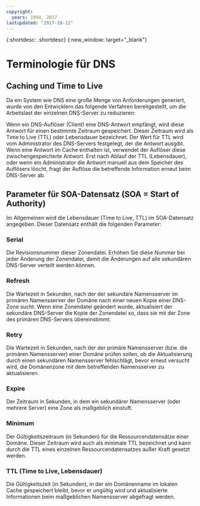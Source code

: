```yaml
---
copyright:
  years: 1994, 2017
lastupdated: "2017-10-12"
---
```


{:shortdesc: .shortdesc}
{:new_window: target="_blank"}

# Terminologie für DNS

## Caching und Time to Live

Da ein System wie DNS eine große Menge von Anforderungen generiert, wurde von den Entwicklern das folgende Verfahren bereitgestellt, um die Arbeitslast der einzelnen DNS-Server zu reduzieren:

Wenn ein DNS-Auflöser (Client) eine DNS-Antwort empfängt, wird diese Antwort für einen bestimmte Zeitraum gespeichert. Dieser Zeitraum wird als Time to Live (TTL) oder Lebensdauer bezeichnet. Der Wert für TTL wird vom Administrator des DNS-Servers festgelegt, der die Antwort ausgibt. Wenn eine Antwort im Cache enthalten ist, verwendet der Auflöser diese zwischengespeicherte Antwort. Erst nach Ablauf der TTL (Lebensdauer), oder wenn ein Administrator die Antwort manuell aus dem Speicher des Auflösers löscht, fragt der Auflöse die betreffende Information erneut beim DNS-Server ab.

## Parameter für SOA-Datensatz (SOA = Start of Authority)

Im Allgemeinen wird die Lebensdauer (Time to Live, TTL) im SOA-Datensatz angegeben. Dieser Datensatz enthält die folgenden Parameter:

### Serial

Die Revisionsnummer dieser Zonendatei. Erhöhen Sie diese Nummer bei jeder Änderung der Zonendatei, damit die Änderungen auf alle sekundären DNS-Server verteilt werden können.

### Refresh

Die Wartezeit in Sekunden, nach der der sekundäre Namensserver im primären Namensserver der Domäne nach einer neuen Kopie einer DNS-Zone sucht. Wenn eine Zonendatei geändert wurde, aktualisiert der sekundäre DNS-Server die Kopie der Zonendatei so, dass sie mit der Zone des primären DNS-Servers übereinstimmt.

### Retry

Die Wartezeit in Sekunden, nach der der primäre Namensserver (bzw. die primären Namensserver) einer Domäne prüfen sollen, ob die Aktualisierung durch einen sekundären Namensserver fehlschlägt, bevor erneut versucht wird, die Domänenzone mit dem betreffenden Namensserver zu aktualisieren.

### Expire

Der Zeitraum in Sekunden, in dem ein sekundärer Namensserver (oder mehrere Server) eine Zone als maßgeblich einstuft.

### Minimum

Der Gültigkeitszeitraum (in Sekunden) für die Ressourcendatensätze einer Domäne. Dieser Zeitraum wird auch als minimale TTL bezeichnet und kann durch die TTL eines einzelnen Ressourcendatensatzes außer Kraft gesetzt werden.

### TTL (Time to Live, Lebensdauer)

Die Gültigkeitszeit (in Sekunden), in der ein Domänenname im lokalen Cache gespeichert bleibt, bevor er ungültig wird und aktualisierte Informationen beim maßgeblichen Namensserver abgefragt werden.
